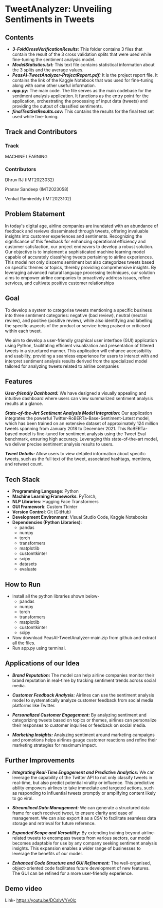 
# TweetAnalyzer: Unveiling Sentiments in Tweets



## Contents

* ***3-FoldCrossVerificationResults:*** This folder contains 3 files that contain the result of the 3 cross validation splits that were used while fine-tuning the sentiment analysis model.
* ***ModelStatistics.txt:*** This text file contains statistical information about the 3 splits and the average values.
* ***PeasAI-TweetAnalyzer-ProjectReport.pdf:*** It is the project report file. It contains the link of the Kaggle Notebook that was used for fine-tuning along with some other useful information.
* ***app.py:*** The main code. The file serves as the main codebase for the sentiment analysis application. It functions as the entry point for the application, orchestrating the processing of input data (tweets) and providing the output of classified sentiments.
* ***finalTestSetResults.csv:*** This contains the results for the final test set used while fine-tuning.

## Track and Contributors ##

### Track
MACHINE LEARNING

### Contributors
Dhruv RJ (IMT2023032)

Pranav Sandeep (IMT2023058)

Venkat Ramireddy (IMT2023102)
## Problem Statement
In today's digital age, airline companies are inundated with an abundance of feedback and reviews disseminated through tweets, offering invaluable insights into customer experiences and sentiments. Recognizing the significance of this feedback for enhancing operational efficiency and customer satisfaction, our project endeavors to develop a robust solution. Our objective is to implement a sophisticated machine learning model capable of accurately classifying tweets pertaining to airline experiences. This model not only discerns sentiment but also categorizes tweets based on specific themes or topics, thereby providing comprehensive insights. By leveraging advanced natural language processing techniques, our solution aims to empower airline companies to proactively address issues, refine services, and cultivate positive customer relationships
## Goal
To develop a system to categorise tweets mentioning a specific business into three sentiment categories: negative (bad review), neutral (neutral review), and positive (positive review), while also identifying and labelling the specific aspects of the product or service being praised or criticised within each tweet.

We aim to develop a user-friendly graphical user interface (GUI) application using Python, facilitating efficient visualization and presentation of filtered tweets in a structured manner. This application will enhance accessibility and usability, providing a seamless experience for users to interact with and interpret sentiment analysis results derived from the specialized model tailored for analyzing tweets related to airline companies
## Features



***User-friendly Dashboard:***  We have designed a visually appealing and intuitive dashboard where users can view summarized sentiment analysis results at a glance.

***State-of-the-Art Sentiment Analysis Model Integration:***  Our application integrates the powerful Twitter-RoBERTa-Base-Sentiment-Latest model, which has been trained on an extensive dataset of approximately 124 million tweets spanning from January 2018 to December 2021.
This RoBERTa-based model is fine-tuned for sentiment analysis using the Tweet Eval benchmark, ensuring high accuracy. Leveraging this state-of-the-art model, we deliver precise sentiment analysis results to users.

***Tweet Details:*** Allow users to view detailed information about specific tweets, such as the full text of the tweet, associated hashtags, mentions, and retweet count.


## Tech Stack

- **Programming Language**: Python
- **Machine Learning Frameworks**: PyTorch, 
- **NLP Libraries**: Hugging Face Transformers
- **GUI Framework**: Custom Tkinter
- **Version Control**: Git (GitHub)
- **Development Environment**: Visual Studio Code, Kaggle Notebooks
- **Dependencies (Python Libraries)**:  
    *  pandas
    *  numpy
    *  torch 
    *  transformers
    * matplotlib
    * customtkinter
    * scipy
    * datasets
    * evaluate
## How to Run
* Install all the python libraries shown below-
    *  pandas
    *  numpy
    *  torch 
    *  transformers
    * matplotlib
    * customtkinter
    * scipy
* Now download PeasAI-TweetAnalyzer-main.zip from github and extract all the files.
* Run app.py using terminal.
## Applications of our Idea
- ***Brand Reputation:*** The model can help airline companies monitor their brand reputation in real-time by tracking sentiment trends across social media. 

- ***Customer Feedback Analysis:*** Airlines can use the sentiment analysis model to systematically analyze customer feedback from social media platforms like Twitter.

- ***Personalized Customer Engagement:*** By analyzing sentiment and categorizing tweets based on topics or themes, airlines can personalize their responses to customer inquiries or feedback on social media.

- ***Marketing Insights:*** Analyzing sentiment around marketing campaigns and promotions helps airlines gauge customer reactions and refine their marketing strategies for maximum impact.
## Further Improvements

* ***Integrating Real-Time Engagement and Predictive Analytics:*** We can leverage the capability of the Twitter API to not only classify tweets in real-time, but also predict potential virality or influence. This predictive ability empowers airlines to take immediate and targeted actions, such as responding to influential tweets promptly or amplifying content likely to go viral. 

* ***Streamlined Data Management:*** We can generate a structured data frame for each received tweet, to ensure clarity and ease of management. We can also export it as a CSV to facilitate seamless data storage and retrieval for future reference.

* ***Expanded Scope and Versatility:***  By extending training beyond airline-related tweets to encompass tweets from various sectors, our model becomes adaptable for use by any company seeking sentiment analysis insights. This expansion enables a wider range of businesses to leverage the benefits of our model.

* ***Enhanced Code Structure and GUI Refinement:*** The well-organised, object-oriented code facilitates future development of new features. The GUI can be refined for a more user-friendly experience.

## Demo video


Link- https://youtu.be/DCslvVYv0lc